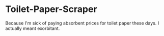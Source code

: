 # Toilet-Paper-Scraper
Because I'm sick of paying absorbent prices for toilet paper these days.  I actually meant exorbitant. 
